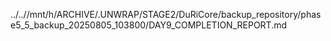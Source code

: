 ../..//mnt/h/ARCHIVE/.UNWRAP/STAGE2/DuRiCore/backup_repository/phase5_5_backup_20250805_103800/DAY9_COMPLETION_REPORT.md